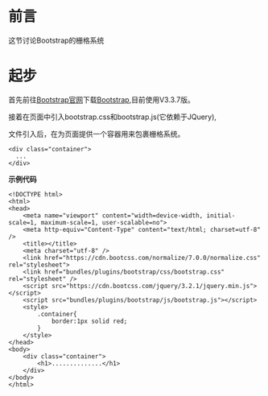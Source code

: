 # 前言

这节讨论Bootstrap的栅格系统


# 起步

首先前往[Bootstrap官网](http://v3.bootcss.com/getting-started/)下载[Bootstrap](http://v3.bootcss.com/getting-started/),目前使用V3.3.7版。

接着在页面中引入bootstrap.css和bootstrap.js(它依赖于JQuery),

文件引入后，在为页面提供一个容器用来包裹栅格系统。

	<div class="container">
	  ...
	</div>

**示例代码**

	<!DOCTYPE html>
	<html>
	<head>
	    <meta name="viewport" content="width=device-width, initial-scale=1, maximum-scale=1, user-scalable=no">
	    <meta http-equiv="Content-Type" content="text/html; charset=utf-8" />
	    <title></title>
	    <meta charset="utf-8" />
	    <link href="https://cdn.bootcss.com/normalize/7.0.0/normalize.css" rel="stylesheet">
	    <link href="bundles/plugins/bootstrap/css/bootstrap.css" rel="stylesheet" />
	    <script src="https://cdn.bootcss.com/jquery/3.2.1/jquery.min.js"></script>
	    <script src="bundles/plugins/bootstrap/js/bootstrap.js"></script>
	    <style>
	        .container{
	            border:1px solid red;
	        }
	    </style>
	</head>
	<body>
	    <div class="container">
	        <h1>..............</h1>
	    </div>
	</body>
	</html>
